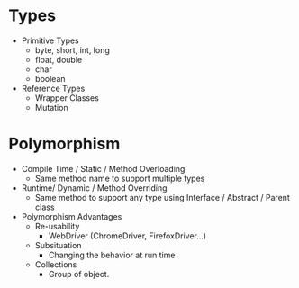 # Types

- Primitive Types
  - byte, short, int, long
  - float, double
  - char
  - boolean
- Reference Types
  - Wrapper Classes
  - Mutation

# Polymorphism

- Compile Time / Static / Method Overloading
  - Same method name to support multiple types
- Runtime/ Dynamic / Method Overriding
  - Same method to support any type using Interface / Abstract / Parent class
- Polymorphism Advantages
  - Re-usability
    - WebDriver (ChromeDriver, FirefoxDriver...)
  - Subsituation
    - Changing the behavior at run time
  - Collections
    - Group of object.